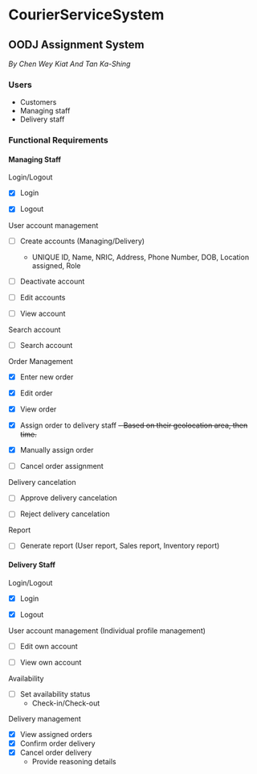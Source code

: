 # CourierServiceSystem
## OODJ Assignment System

*By Chen Wey Kiat And Tan Ka-Shing*


### Users
-   Customers
-	Managing staff
-	Delivery staff


### Functional Requirements

#### Managing Staff


Login/Logout
- [x]	Login
- [x]	Logout


User account management
- [ ]	Create accounts (Managing/Delivery)
    - UNIQUE ID, Name, NRIC, Address, Phone Number, DOB, Location assigned, Role
- [ ]	Deactivate account
- [ ]	Edit accounts
- [ ]	View account


Search account
- [ ]	Search account


Order Management
- [x]	Enter new order
- [x]	Edit order
- [x]	View order
- [x]	Assign order to delivery staff
     ~~- Based on their geolocation area, then time.~~
- [x]	Manually assign order
- [ ]	Cancel order assignment


Delivery cancelation
- [ ]	Approve delivery cancelation
- [ ]	Reject delivery cancelation


Report
- [ ]	Generate report (User report, Sales report, Inventory report)


#### Delivery Staff


Login/Logout
- [x]	Login
- [x]	Logout


User account management (Individual profile management)
- [ ]	Edit own account
- [ ]	View own account


Availability
- [ ]	Set availability status
    - Check-in/Check-out
    
    
Delivery management
- [x]	View assigned orders
- [x]	Confirm order delivery
- [x]	Cancel order delivery
    - Provide reasoning details
